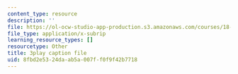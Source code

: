 ```yaml
---
content_type: resource
description: ''
file: https://ol-ocw-studio-app-production.s3.amazonaws.com/courses/18-03sc-differential-equations-fall-2011/8fbd2e5324daab5a007ff0f9f42b7718_kRR9EVzr4lc.srt
file_type: application/x-subrip
learning_resource_types: []
resourcetype: Other
title: 3play caption file
uid: 8fbd2e53-24da-ab5a-007f-f0f9f42b7718
---
```

